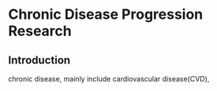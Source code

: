 # Chronic Disease Progression Research
## Introduction
chronic disease, mainly include cardiovascular disease(CVD), 